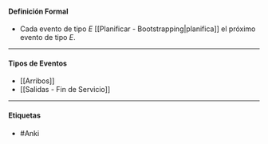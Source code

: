 #### Definición Formal
- Cada evento de tipo $E$ [[Planificar - Bootstrapping|planifica]] el próximo evento de tipo $E$.
***
#### Tipos de Eventos
- [[Arribos]]
- [[Salidas - Fin de Servicio]]

***
#### Etiquetas
- #Anki 